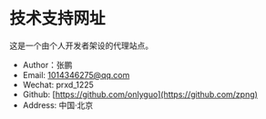 
# 技术支持网址

这是一个由个人开发者架设的代理站点。

- Author：张鹏
- Email: 1014346275@qq.com
- Wechat: prxd_1225
- Github: [https://github.com/onlyguo](https://github.com/zpng)
- Address: 中国·北京
